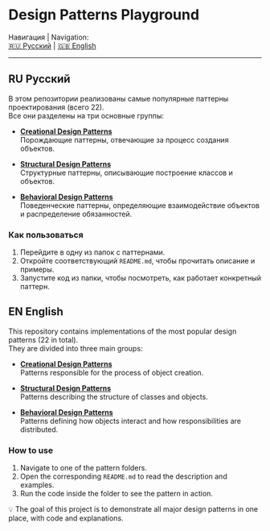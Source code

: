 # Design Patterns Playground

Навигация | Navigation:  
[🇷🇺 Русский](#ru-русский) | [🇬🇧 English](#en-english)

---

## RU Русский

В этом репозитории реализованы самые популярные паттерны проектирования (всего 22).  
Все они разделены на три основные группы:

- **[Creational Design Patterns](./Creational%20Design%20Patterns/README.md)**  
  Порождающие паттерны, отвечающие за процесс создания объектов.

- **[Structural Design Patterns](./Structural%20Design%20Patterns/README.md)**  
  Структурные паттерны, описывающие построение классов и объектов.

- **[Behavioral Design Patterns](./Behavioral%20Design%20Patterns/README.md)**  
  Поведенческие паттерны, определяющие взаимодействие объектов и распределение обязанностей.


### Как пользоваться

1. Перейдите в одну из папок с паттернами.  
2. Откройте соответствующий `README.md`, чтобы прочитать описание и примеры.  
3. Запустите код из папки, чтобы посмотреть, как работает конкретный паттерн.


## EN English

This repository contains implementations of the most popular design patterns (22 in total).  
They are divided into three main groups:

- **[Creational Design Patterns](./Creational%20Design%20Patterns/README.md)**  
  Patterns responsible for the process of object creation.

- **[Structural Design Patterns](./Structural%20Design%20Patterns/README.md)**  
  Patterns describing the structure of classes and objects.

- **[Behavioral Design Patterns](./Behavioral%20Design%20Patterns/README.md)**  
  Patterns defining how objects interact and how responsibilities are distributed.


### How to use

1. Navigate to one of the pattern folders.  
2. Open the corresponding `README.md` to read the description and examples.  
3. Run the code inside the folder to see the pattern in action.



💡 The goal of this project is to demonstrate all major design patterns in one place, with code and explanations.
